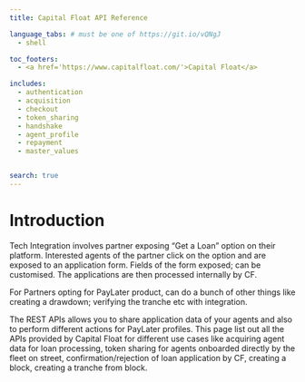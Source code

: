 ```yaml
---
title: Capital Float API Reference

language_tabs: # must be one of https://git.io/vQNgJ
  - shell

toc_footers:
  - <a href='https://www.capitalfloat.com/'>Capital Float</a>

includes:
  - authentication
  - acquisition
  - checkout
  - token_sharing
  - handshake
  - agent_profile
  - repayment
  - master_values


search: true
---
```


# Introduction

Tech Integration involves partner exposing “Get a Loan” option on their platform. Interested agents of the partner click on the option and are exposed to an application form. Fields of the form exposed; can be customised. The applications are then processed internally by CF.

For Partners opting for PayLater product, can do a bunch of other things like creating a drawdown; verifying the tranche etc with integration.

The REST APIs allows you to share application data of your agents and also to perform different actions for PayLater profiles. This page list out all the APIs provided by Capital Float for different use cases like acquiring agent data for loan processing, token sharing for agents onboarded directly by the fleet on street, confirmation/rejection of loan application by CF, creating a block, creating a tranche from block.
